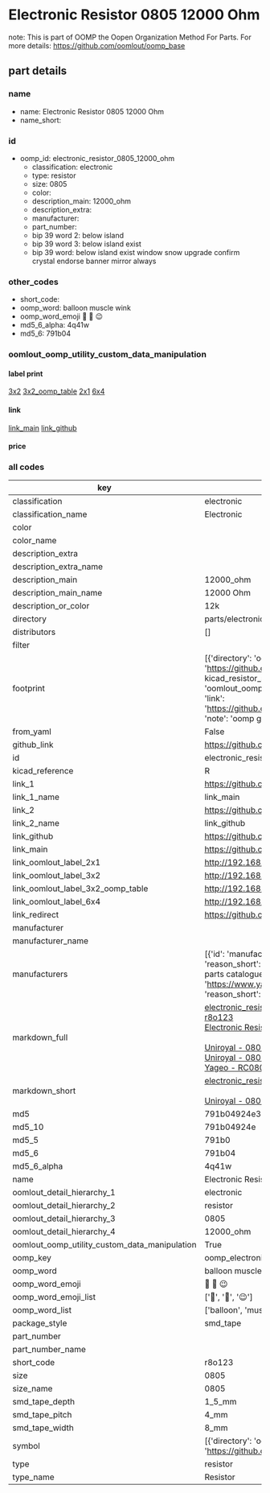# Electronic Resistor 0805 12000 Ohm  

note: This is part of OOMP the Oopen Organization Method For Parts. For more details: https://github.com/oomlout/oomp_base

##  part details
  







### name
* name: Electronic Resistor 0805 12000 Ohm
* name_short: 
### id
* oomp_id: electronic_resistor_0805_12000_ohm
  * classification: electronic
  * type: resistor
  * size: 0805
  * color: 
  * description_main: 12000_ohm
  * description_extra: 
  * manufacturer: 
  * part_number: 
  * bip 39 word 2: below island
  * bip 39 word 3: below island exist
  * bip 39 word: below island exist window snow upgrade confirm crystal endorse banner mirror always

### other_codes
* short_code: 
* oomp_word: balloon muscle wink
* oomp_word_emoji :balloon: :muscle: :wink:
* md5_6_alpha: 4q41w
* md5_6: 791b04






### oomlout_oomp_utility_custom_data_manipulation
#### label print
[3x2](http://192.168.1.245:1112/?label=oomp%204q41w)
[3x2_oomp_table](http://192.168.1.108:1112/?label=oomp%204q41w)
[2x1](http://192.168.1.242:1112/?label=oomp%204q41w)
[6x4](http://192.168.1.55:1112/?label=oomp%204q41w)    

#### link

[link_main](https://github.com/oomlout/oomlout_oomp_version_1_messy/tree/main/parts/electronic_resistor_0805_12000_ohm) [link_github](https://github.com/oomlout/oomlout_oomp_version_1_messy/tree/main/parts/electronic_resistor_0805_12000_ohm)                             

#### price







### all codes 
| key | value |  
| --- | --- |  
| classification | electronic |  
| classification_name | Electronic |  
| color |  |  
| color_name |  |  
| description_extra |  |  
| description_extra_name |  |  
| description_main | 12000_ohm |  
| description_main_name | 12000 Ohm |  
| description_or_color | 12k |  
| directory | parts/electronic_resistor_0805_12000_ohm |  
| distributors | [] |  
| filter |  |  
| footprint | [{'directory': 'oomlout_oomp_footprint_bot/footprints/kicad_resistor_smd_r_0805_2012metric//working/working.kicad_mod', 'index': 0, 'link': 'https://github.com/oomlout/oomlout_oomp_footprint_bot/tree/main/foootprntss/kicad_resistor_smd_r_0805_2012metric', 'note': 'source footprint kicad_resistor_smd_r_0805_2012metric', 'oomp_key': 'oomp_kicad_resistor_smd_r_0805_2012metric'}, {'directory': 'oomlout_oomp_footprint_bot/footprints/oomlout_oomlout_oomp_part_footprints_r8o123_electronic_resistor_0805_12000_ohm//working/working.kicad_mod', 'index': 1, 'link': 'https://github.com/oomlout/oomlout_oomp_footprint_bot/tree/main/foootprntss/oomlout_oomlout_oomp_part_footprints_r8o123_electronic_resistor_0805_12000_ohm', 'note': 'oomp generated footprint', 'oomp_key': 'oomp_oomlout_oomlout_oomp_part_footprints_r8o123_electronic_resistor_0805_12000_ohm'}] |  
| from_yaml | False |  
| github_link | https://github.com/oomlout/oomlout_oomp_part_src/tree/main/parts/electronic_resistor_0805_12000_ohm |  
| id | electronic_resistor_0805_12000_ohm |  
| kicad_reference | R |  
| link_1 | https://github.com/oomlout/oomlout_oomp_version_1_messy/tree/main/parts/electronic_resistor_0805_12000_ohm |  
| link_1_name | link_main |  
| link_2 | https://github.com/oomlout/oomlout_oomp_version_1_messy/tree/main/parts/electronic_resistor_0805_12000_ohm |  
| link_2_name | link_github |  
| link_github | https://github.com/oomlout/oomlout_oomp_version_1_messy/tree/main/parts/electronic_resistor_0805_12000_ohm |  
| link_main | https://github.com/oomlout/oomlout_oomp_version_1_messy/tree/main/parts/electronic_resistor_0805_12000_ohm |  
| link_oomlout_label_2x1 | http://192.168.1.242:1112/?label=oomp%204q41w |  
| link_oomlout_label_3x2 | http://192.168.1.245:1112/?label=oomp%204q41w |  
| link_oomlout_label_3x2_oomp_table | http://192.168.1.108:1112/?label=oomp%204q41w |  
| link_oomlout_label_6x4 | http://192.168.1.55:1112/?label=oomp%204q41w |  
| link_redirect | https://github.com/oomlout/oomlout_oomp_version_1_messy/tree/main/parts/electronic_resistor_0805_12000_ohm |  
| manufacturer |  |  
| manufacturer_name |  |  
| manufacturers | [{'id': 'manufacturer_uniroyal', 'link': '', 'name': 'Uniroyal', 'note': {'reason': 'did this one first, but not in jlc pcb basic parts and 1 percent are and they are the same price', 'reason_short': 'not in jlc basic parts'}, 'part_number': '0805W8J0123T5E'}, {'id': 'manufacturer_uniroyal', 'link': '', 'name': 'Uniroyal', 'note': {'reason': 'in the jlc basic parts catalogue', 'reason_short': 'jlc basic part'}, 'part_number': '0805W8F1202T5E'}, {'id': 'manufacturer_yageo', 'link': 'https://www.yageo.com/en/Chart/Download/pdf/RC0805JR-0712KL', 'name': 'Yageo', 'note': {'reason': 'yageo is a commonly cross referenced part number', 'reason_short': 'available everywhere'}, 'part_number': 'RC0805JR-0712KL'}] |  
| markdown_full | [electronic_resistor_0805_12000_ohm](none)<br>[r8o123](none)<br>[Electronic Resistor 0805 12000 Ohm](none)<br><br>[Uniroyal - 0805W8J0123T5E- not in jlc basic parts]() [(L)  ](https://www.lcsc.com/search?q=0805W8J0123T5E)[(D)  ](https://www.digikey.com/en/products?keywords=0805W8J0123T5E)[(M)  ](https://www.mouser.com/Search/Refine?Keyword=0805W8J0123T5E)[(N)  ](https://www.newark.com/search?st=0805W8J0123T5E)[(SZ)  ](https://so.szlcsc.com/global.html?k=0805W8J0123T5E)<br>[Uniroyal - 0805W8F1202T5E- jlc basic part]() [(L)  ](https://www.lcsc.com/search?q=0805W8F1202T5E)[(D)  ](https://www.digikey.com/en/products?keywords=0805W8F1202T5E)[(M)  ](https://www.mouser.com/Search/Refine?Keyword=0805W8F1202T5E)[(N)  ](https://www.newark.com/search?st=0805W8F1202T5E)[(SZ)  ](https://so.szlcsc.com/global.html?k=0805W8F1202T5E)<br>[Yageo - RC0805JR-0712KL- available everywhere](https://www.yageo.com/en/Chart/Download/pdf/RC0805JR-0712KL) [(L)  ](https://www.lcsc.com/search?q=RC0805JR-0712KL)[(D)  ](https://www.digikey.com/en/products?keywords=RC0805JR-0712KL)[(M)  ](https://www.mouser.com/Search/Refine?Keyword=RC0805JR-0712KL)[(N)  ](https://www.newark.com/search?st=RC0805JR-0712KL)[(SZ)  ](https://so.szlcsc.com/global.html?k=RC0805JR-0712KL)<br> |  
| markdown_short | [electronic_resistor_0805_12000_ohm](none)<br><br>[Uniroyal - 0805W8J0123T5E- not in jlc basic parts]()[Uniroyal - 0805W8F1202T5E- jlc basic part]()[Yageo - RC0805JR-0712KL- available everywhere](https://www.yageo.com/en/Chart/Download/pdf/RC0805JR-0712KL) |  
| md5 | 791b04924e3545dfbae6cfb69f9d98a6 |  
| md5_10 | 791b04924e |  
| md5_5 | 791b0 |  
| md5_6 | 791b04 |  
| md5_6_alpha | 4q41w |  
| name | Electronic Resistor 0805 12000 Ohm |  
| oomlout_detail_hierarchy_1 | electronic |  
| oomlout_detail_hierarchy_2 | resistor |  
| oomlout_detail_hierarchy_3 | 0805 |  
| oomlout_detail_hierarchy_4 | 12000_ohm |  
| oomlout_oomp_utility_custom_data_manipulation | True |  
| oomp_key | oomp_electronic_resistor_0805_12000_ohm |  
| oomp_word | balloon muscle wink |  
| oomp_word_emoji | :balloon: :muscle: :wink: |  
| oomp_word_emoji_list | [':balloon:', ':muscle:', ':wink:'] |  
| oomp_word_list | ['balloon', 'muscle', 'wink'] |  
| package_style | smd_tape |  
| part_number |  |  
| part_number_name |  |  
| short_code | r8o123 |  
| size | 0805 |  
| size_name | 0805 |  
| smd_tape_depth | 1_5_mm |  
| smd_tape_pitch | 4_mm |  
| smd_tape_width | 8_mm |  
| symbol | [{'directory': 'oomlout_oomp_symbol_bot/symbols/kicad_device_r//working/working.kicad_sym', 'index': 0, 'link': 'https://github.com/oomlout/oomlout_oomp_symbol_bot/tree/main/symbols/kicad_device_r', 'oomp_key': 'oomp_kicad_device_r'}] |  
| type | resistor |  
| type_name | Resistor |  
